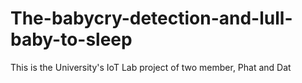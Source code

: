 # The-babycry-detection-and-lull-baby-to-sleep
This is the University's IoT Lab project of two member, Phat and Dat
